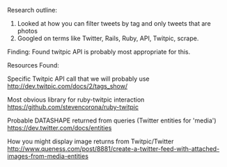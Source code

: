 Research outline:

1) Looked at how you can filter tweets by tag and only tweets that are photos
2) Googled on terms like Twitter, Rails, Ruby, API, Twitpic, scrape.

Finding:
Found twitpic API is probably most appropriate for this.

Resources Found:

Specific Twitpic API call that we will probably use
http://dev.twitpic.com/docs/2/tags_show/

Most obvious library for ruby-twitpic interaction
https://github.com/stevencorona/ruby-twitpic

Probable DATASHAPE returned from queries (Twitter entities for 'media')
https://dev.twitter.com/docs/entities

How you might display image returns from Twitpic/Twitter
http://www.queness.com/post/8881/create-a-twitter-feed-with-attached-images-from-media-entities